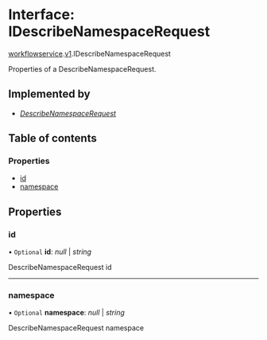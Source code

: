 # Interface: IDescribeNamespaceRequest

[workflowservice](../modules/proto.temporal.api.workflowservice.md).[v1](../modules/proto.temporal.api.workflowservice.v1.md).IDescribeNamespaceRequest

Properties of a DescribeNamespaceRequest.

## Implemented by

* [*DescribeNamespaceRequest*](../classes/proto.temporal.api.workflowservice.v1.describenamespacerequest.md)

## Table of contents

### Properties

- [id](proto.temporal.api.workflowservice.v1.idescribenamespacerequest.md#id)
- [namespace](proto.temporal.api.workflowservice.v1.idescribenamespacerequest.md#namespace)

## Properties

### id

• `Optional` **id**: *null* \| *string*

DescribeNamespaceRequest id

___

### namespace

• `Optional` **namespace**: *null* \| *string*

DescribeNamespaceRequest namespace
